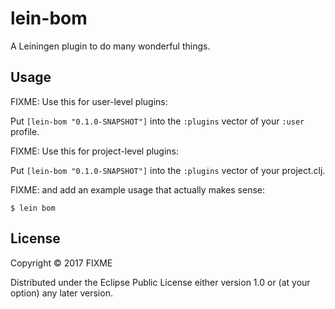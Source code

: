 # lein-bom

A Leiningen plugin to do many wonderful things.

## Usage

FIXME: Use this for user-level plugins:

Put `[lein-bom "0.1.0-SNAPSHOT"]` into the `:plugins` vector of your `:user`
profile.

FIXME: Use this for project-level plugins:

Put `[lein-bom "0.1.0-SNAPSHOT"]` into the `:plugins` vector of your project.clj.

FIXME: and add an example usage that actually makes sense:

    $ lein bom

## License

Copyright © 2017 FIXME

Distributed under the Eclipse Public License either version 1.0 or (at
your option) any later version.
